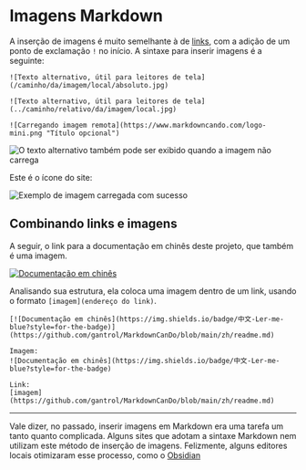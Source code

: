 # Imagens Markdown

A inserção de imagens é muito semelhante à de [links](#step-3), com a adição de um ponto de exclamação `!` no início. A sintaxe para inserir imagens é a seguinte:

``` 
![Texto alternativo, útil para leitores de tela](/caminho/da/imagem/local/absoluto.jpg)

![Texto alternativo, útil para leitores de tela](../caminho/relativo/da/imagem/local.jpg)

![Carregando imagem remota](https://www.markdowncando.com/logo-mini.png "Título opcional")
```

![O texto alternativo também pode ser exibido quando a imagem não carrega](/caminho/para/gato.jpg)

Este é o ícone do site:

![Exemplo de imagem carregada com sucesso](https://www.markdowncando.com/logo-mini.png "Ícone do site")

## Combinando links e imagens

A seguir, o link para a documentação em chinês deste projeto, que também é uma imagem.

[![Documentação em chinês](https://img.shields.io/badge/中文-Ler-me-blue?style=for-the-badge)](https://github.com/gantrol/MarkdownCanDo/blob/main/zh/readme.md)

Analisando sua estrutura, ela coloca uma imagem dentro de um link, usando o formato `[imagem](endereço do link)`.

```
[![Documentação em chinês](https://img.shields.io/badge/中文-Ler-me-blue?style=for-the-badge)](https://github.com/gantrol/MarkdownCanDo/blob/main/zh/readme.md)

Imagem:
![Documentação em chinês](https://img.shields.io/badge/中文-Ler-me-blue?style=for-the-badge)

Link:
[imagem](https://github.com/gantrol/MarkdownCanDo/blob/main/zh/readme.md)
```

[//]: # (TODO: Após o upload ser implementado, você poderá inserir imagens arrastando e soltando arquivos de imagem ou através do navegador. Tente inserir a imagem abaixo:)

---

Vale dizer, no passado, inserir imagens em Markdown era uma tarefa um tanto quanto complicada. Alguns sites que adotam a sintaxe Markdown nem utilizam este método de inserção de imagens. Felizmente, alguns editores locais otimizaram esse processo, como o [Obsidian](https://obsidian.md/)

